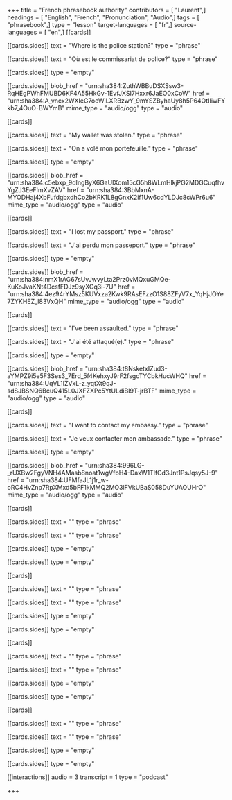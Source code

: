 +++
title = "French phrasebook authority"
contributors = [ "Laurent",]
headings = [ "English", "French", "Pronunciation", "Audio",]
tags = [ "phrasebook",]
type = "lesson"
target-languages = [ "fr",]
source-languages = [ "en",]
[[cards]]

[[cards.sides]]
text = "Where is the police station?"
type = "phrase"

[[cards.sides]]
text = "Où est le commissariat de police?"
type = "phrase"

[[cards.sides]]
type = "empty"

[[cards.sides]]
blob_href = "urn:sha384:ZuthWBBuDSXSsw3-RqHEgPWhFMUBD6KF4A55HkGv-1EvfJXSI7Hxxr6JaEO0xCoW"
href = "urn:sha384:A_vncx2WXIeG7oeWlLXRBzwY_9mYSZByhaUy8h5P64OtIIiwFYkb7_4OuO-BWYmB"
mime_type = "audio/ogg"
type = "audio"

[[cards]]

[[cards.sides]]
text = "My wallet was stolen."
type = "phrase"

[[cards.sides]]
text = "On a volé mon portefeuille."
type = "phrase"

[[cards.sides]]
type = "empty"

[[cards.sides]]
blob_href = "urn:sha384:c5ebxp_9dIngByX6GaUIXom15cG5h8WLmHlkjPG2MDGCuqfhvYgZJ3EeFImXvZAV"
href = "urn:sha384:3BbMxnA-MYODHaj4XbFufdgbxdhCo2bKRK1L8gGnxK2if1Uw6cdYLDJc8cWPr6u6"
mime_type = "audio/ogg"
type = "audio"

[[cards]]

[[cards.sides]]
text = "I lost my passport."
type = "phrase"

[[cards.sides]]
text = "J'ai perdu mon passeport."
type = "phrase"

[[cards.sides]]
type = "empty"

[[cards.sides]]
blob_href = "urn:sha384:nmX1rAG67sUvJwvyLta2Prz0vMQxuGMQe-KuKoJvaKNt4DcsfFDJz9syXGq3i-7U"
href = "urn:sha384:4ez94rYMsz5KUVxza2Kwk9RAsEFzzO1S88ZFyV7x_YqHjJOYe7ZYKHEZ_l83VxQH"
mime_type = "audio/ogg"
type = "audio"

[[cards]]

[[cards.sides]]
text = "I've been assaulted."
type = "phrase"

[[cards.sides]]
text = "J'ai été attaqué(e)."
type = "phrase"

[[cards.sides]]
type = "empty"

[[cards.sides]]
blob_href = "urn:sha384:t8NsketxIZud3-aYMPZ9i5e5F3Ses3_7Erd_5f4KehxyJ9rF2fsgcTYCbkHucWHQ"
href = "urn:sha384:UqVL1IZVxL-z_yqtXt9qJ-sdSJBSNQ6BcuQ415L0JXFZXPc5YtULdiBI9T-jrBTF"
mime_type = "audio/ogg"
type = "audio"

[[cards]]

[[cards.sides]]
text = "I want to contact my embassy."
type = "phrase"

[[cards.sides]]
text = "Je veux contacter mon ambassade."
type = "phrase"

[[cards.sides]]
type = "empty"

[[cards.sides]]
blob_href = "urn:sha384:996LG-_rUXBw2FgyVNH4AMasb8noat1wgVfbH4-DaxW1TlfCd3Jnt1PsJqsy5J-9"
href = "urn:sha384:UFMfaJL1j1r_w-oRC4HvZnp7RpXMxd5bFF1kMMQ2MO3lFVkUBaS058DuYUAOUHrO"
mime_type = "audio/ogg"
type = "audio"

[[cards]]

[[cards.sides]]
text = ""
type = "phrase"

[[cards.sides]]
text = ""
type = "phrase"

[[cards.sides]]
type = "empty"

[[cards.sides]]
type = "empty"

[[cards]]

[[cards.sides]]
text = ""
type = "phrase"

[[cards.sides]]
text = ""
type = "phrase"

[[cards.sides]]
type = "empty"

[[cards.sides]]
type = "empty"

[[cards]]

[[cards.sides]]
text = ""
type = "phrase"

[[cards.sides]]
text = ""
type = "phrase"

[[cards.sides]]
type = "empty"

[[cards.sides]]
type = "empty"

[[cards]]

[[cards.sides]]
text = ""
type = "phrase"

[[cards.sides]]
text = ""
type = "phrase"

[[cards.sides]]
type = "empty"

[[cards.sides]]
type = "empty"

[[interactions]]
audio = 3
transcript = 1
type = "podcast"

+++
